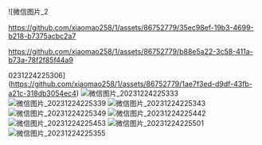 
![微信图片_2

https://github.com/xiaomao258/1/assets/86752779/35ec98ef-19b3-4699-b218-b7375acbc2a7


https://github.com/xiaomao258/1/assets/86752779/b88e5a22-3c58-411a-b73a-78f2f85f44a9


0231224225306](https://github.com/xiaomao258/1/assets/86752779/1ae7f3ed-d9df-43fb-a21c-318db3054ec4)
![微信图片_20231224225333](https://github.com/xiaomao258/1/assets/86752779/3fc7f394-4519-4757-b3fd-11bc06befdd6)
![微信图片_20231224225339](https://github.com/xiaomao258/1/assets/86752779/07586b90-cf3c-4827-ac20-233f4cd23667)
![微信图片_20231224225343](https://github.com/xiaomao258/1/assets/86752779/e80d4cc2-e0ad-4b10-98da-62b02db75c0e)
![微信图片_20231224225349](https://github.com/xiaomao258/1/assets/86752779/955e4fa0-9559-4c70-b9ef-4fce4ce5d668)
![微信图片_20231224225442](https://github.com/xiaomao258/1/assets/86752779/7e181eb9-2e56-4293-82a0-507790338a62)
![微信图片_20231224225453](https://github.com/xiaomao258/1/assets/86752779/8a02168b-2c67-417d-8173-592779e7fdd1)
![微信图片_20231224225501](https://github.com/xiaomao258/1/assets/86752779/80674fd5-a49b-4a8e-b20d-033507c86d4f)
![微信图片_20231224225355](https://github.com/xiaomao258/1/assets/86752779/82731f99-2f03-4a35-919d-72e95a3e9319)
